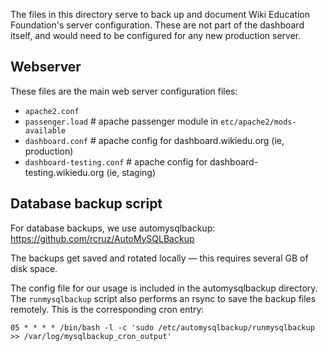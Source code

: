 The files in this directory serve to back up and document Wiki Education
Foundation's server configuration. These are not part of the dashboard itself,
and would need to be configured for any new production server.

## Webserver

These files are the main web server configuration files:
* `apache2.conf`
* `passenger.load` # apache passenger module in `etc/apache2/mods-available`
* `dashboard.conf` # apache config for dashboard.wikiedu.org (ie, production)
* `dashboard-testing.conf` # apache config for dashboard-testing.wikiedu.org (ie, staging)

## Database backup script

For database backups, we use automysqlbackup: https://github.com/rcruz/AutoMySQLBackup

The backups get saved and rotated locally — this requires several GB of disk space.

The config file for our usage is included in the automysqlbackup directory. The
`runmysqlbackup` script also performs an rsync to save the backup files remotely.
This is the corresponding cron entry:

`05 * * * * /bin/bash -l -c 'sudo /etc/automysqlbackup/runmysqlbackup >> /var/log/mysqlbackup_cron_output'`
